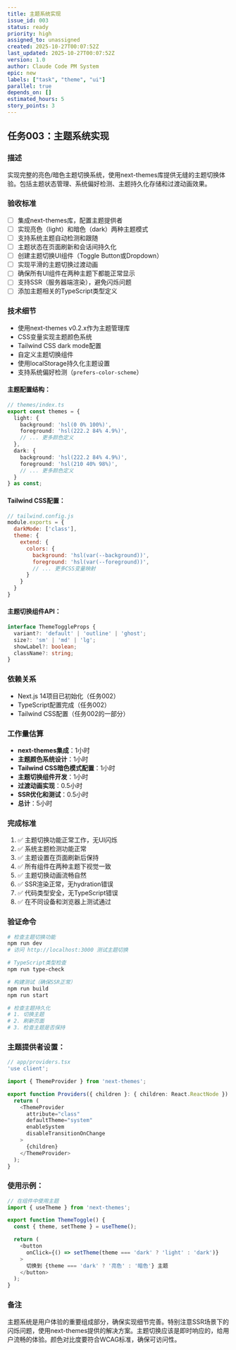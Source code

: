 ```yaml
---
title: 主题系统实现
issue_id: 003
status: ready
priority: high
assigned_to: unassigned
created: 2025-10-27T00:07:52Z
last_updated: 2025-10-27T00:07:52Z
version: 1.0
author: Claude Code PM System
epic: new
labels: ["task", "theme", "ui"]
parallel: true
depends_on: []
estimated_hours: 5
story_points: 3
---
```


## 任务003：主题系统实现

### 描述
实现完整的亮色/暗色主题切换系统，使用next-themes库提供无缝的主题切换体验。包括主题状态管理、系统偏好检测、主题持久化存储和过渡动画效果。

### 验收标准
- [ ] 集成next-themes库，配置主题提供者
- [ ] 实现亮色（light）和暗色（dark）两种主题模式
- [ ] 支持系统主题自动检测和跟随
- [ ] 主题状态在页面刷新和会话间持久化
- [ ] 创建主题切换UI组件（Toggle Button或Dropdown）
- [ ] 实现平滑的主题切换过渡动画
- [ ] 确保所有UI组件在两种主题下都能正常显示
- [ ] 支持SSR（服务器端渲染），避免闪烁问题
- [ ] 添加主题相关的TypeScript类型定义

### 技术细节
- 使用next-themes v0.2.x作为主题管理库
- CSS变量实现主题颜色系统
- Tailwind CSS dark mode配置
- 自定义主题切换组件
- 使用localStorage持久化主题设置
- 支持系统偏好检测（`prefers-color-scheme`）

#### 主题配置结构：
```typescript
// themes/index.ts
export const themes = {
  light: {
    background: 'hsl(0 0% 100%)',
    foreground: 'hsl(222.2 84% 4.9%)',
    // ... 更多颜色定义
  },
  dark: {
    background: 'hsl(222.2 84% 4.9%)',
    foreground: 'hsl(210 40% 98%)',
    // ... 更多颜色定义
  }
} as const;
```

#### Tailwind CSS配置：
```javascript
// tailwind.config.js
module.exports = {
  darkMode: ['class'],
  theme: {
    extend: {
      colors: {
        background: 'hsl(var(--background))',
        foreground: 'hsl(var(--foreground))',
        // ... 更多CSS变量映射
      }
    }
  }
}
```

#### 主题切换组件API：
```typescript
interface ThemeToggleProps {
  variant?: 'default' | 'outline' | 'ghost';
  size?: 'sm' | 'md' | 'lg';
  showLabel?: boolean;
  className?: string;
}
```

### 依赖关系
- Next.js 14项目已初始化（任务002）
- TypeScript配置完成（任务002）
- Tailwind CSS配置（任务002的一部分）

### 工作量估算
- **next-themes集成**：1小时
- **主题颜色系统设计**：1小时
- **Tailwind CSS暗色模式配置**：1小时
- **主题切换组件开发**：1小时
- **过渡动画实现**：0.5小时
- **SSR优化和测试**：0.5小时
- **总计**：5小时

### 完成标准
1. ✅ 主题切换功能正常工作，无UI闪烁
2. ✅ 系统主题检测功能正常
3. ✅ 主题设置在页面刷新后保持
4. ✅ 所有组件在两种主题下视觉一致
5. ✅ 主题切换动画流畅自然
6. ✅ SSR渲染正常，无hydration错误
7. ✅ 代码类型安全，无TypeScript错误
8. ✅ 在不同设备和浏览器上测试通过

### 验证命令
```bash
# 检查主题切换功能
npm run dev
# 访问 http://localhost:3000 测试主题切换

# TypeScript类型检查
npm run type-check

# 构建测试（确保SSR正常）
npm run build
npm run start

# 检查主题持久化
# 1. 切换主题
# 2. 刷新页面
# 3. 检查主题是否保持
```

### 主题提供者设置：
```typescript
// app/providers.tsx
'use client';

import { ThemeProvider } from 'next-themes';

export function Providers({ children }: { children: React.ReactNode }) {
  return (
    <ThemeProvider
      attribute="class"
      defaultTheme="system"
      enableSystem
      disableTransitionOnChange
    >
      {children}
    </ThemeProvider>
  );
}
```

### 使用示例：
```typescript
// 在组件中使用主题
import { useTheme } from 'next-themes';

export function ThemeToggle() {
  const { theme, setTheme } = useTheme();

  return (
    <button
      onClick={() => setTheme(theme === 'dark' ? 'light' : 'dark')}
    >
      切换到 {theme === 'dark' ? '亮色' : '暗色'} 主题
    </button>
  );
}
```

### 备注
主题系统是用户体验的重要组成部分，确保实现细节完善。特别注意SSR场景下的闪烁问题，使用next-themes提供的解决方案。主题切换应该是即时响应的，给用户流畅的体验。颜色对比度要符合WCAG标准，确保可访问性。
